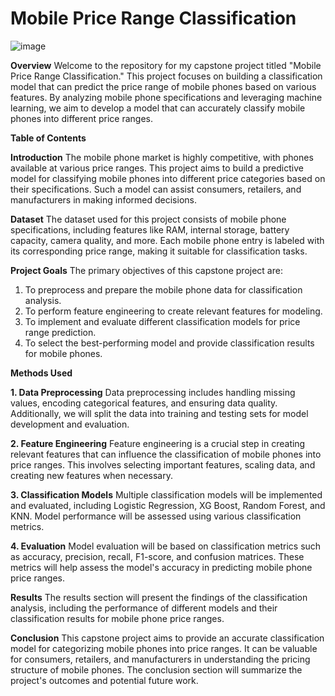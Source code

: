 # Mobile Price Range Classification

![image](https://github.com/nikhilbordekar/Mobile_Price_Range_Classification/assets/121897260/513c576b-65d0-4255-ab99-e3914ee46f5a)


**Overview**
Welcome to the repository for my capstone project titled "Mobile Price Range Classification." This project focuses on building a classification model that can predict the price range of mobile phones based on various features. By analyzing mobile phone specifications and leveraging machine learning, we aim to develop a model that can accurately classify mobile phones into different price ranges.

**Table of Contents**

**Introduction**
The mobile phone market is highly competitive, with phones available at various price ranges. This project aims to build a predictive model for classifying mobile phones into different price categories based on their specifications. Such a model can assist consumers, retailers, and manufacturers in making informed decisions.

**Dataset**
The dataset used for this project consists of mobile phone specifications, including features like RAM, internal storage, battery capacity, camera quality, and more. Each mobile phone entry is labeled with its corresponding price range, making it suitable for classification tasks.

**Project Goals**
The primary objectives of this capstone project are:

1. To preprocess and prepare the mobile phone data for classification analysis.
2. To perform feature engineering to create relevant features for modeling.
3. To implement and evaluate different classification models for price range prediction.
4. To select the best-performing model and provide classification results for mobile phones.

**Methods Used**

**1. Data Preprocessing**
Data preprocessing includes handling missing values, encoding categorical features, and ensuring data quality. Additionally, we will split the data into training and testing sets for model development and evaluation.

**2. Feature Engineering**
Feature engineering is a crucial step in creating relevant features that can influence the classification of mobile phones into price ranges. This involves selecting important features, scaling data, and creating new features when necessary.

**3. Classification Models**
Multiple classification models will be implemented and evaluated, including Logistic Regression, XG Boost, Random Forest, and KNN. Model performance will be assessed using various classification metrics.

**4. Evaluation**
Model evaluation will be based on classification metrics such as accuracy, precision, recall, F1-score, and confusion matrices. These metrics will help assess the model's accuracy in predicting mobile phone price ranges.

**Results**
The results section will present the findings of the classification analysis, including the performance of different models and their classification results for mobile phone price ranges.

**Conclusion**
This capstone project aims to provide an accurate classification model for categorizing mobile phones into price ranges. It can be valuable for consumers, retailers, and manufacturers in understanding the pricing structure of mobile phones. The conclusion section will summarize the project's outcomes and potential future work.
